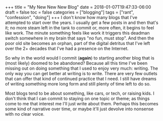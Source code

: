 +++
title = "My New New New Blog"
date = 2018-01-07T19:47:33-06:00
draft = false
toc = false
categories = ["blogging"]
tags = ["rant", "confession", "doing"]
+++
I don't know how many blogs that I've attempted to start over the years. I
usually get a few posts in and then that's it; no more steam left in the tank
to commit or, more often, it begins to feel like work. The minute something
feels like work it triggers this deadman switch somewhere in my brain that says
"no fun, must stop". And then the poor old site becomes an orphan, part of the
digital detritus that I've left over the 2+ decades that I've had a presence on
the Internet.

So why in the world would I commit (**again**) to starting another blog that
is (most likely) doomed to be abandoned? Because all this time I've been
missing out on doing something that I used to enjoy very much: writing. The
only way you can get better at writing is to write. There are very few outlets
that can offer that kind of continued practice that I need. I still have dreams
of writing something more long form and still plenty of time left to do so.

Most blogs tend to be about something, like cars, or tech, or raising kids. I
don't think that I can commit to staying on one topic or theme; as things come
to me that interest me I'll just write about them. Perhaps this becomes some
kind of narrative over time, or maybe it'll just devolve into nonsense with no
clear voice.
